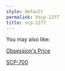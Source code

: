 ```yaml
---
style: default
permalink: Xscp-1277
title: scp-1277
---
```

You may also like:

[Obsession's Price](http://scp-wiki.net/obsession-s-price)

[SCP-700](http://scp-wiki.net/scp-700)
